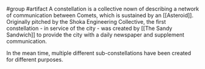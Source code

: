 #group #artifact 
A constellation is a collective nown of describing a network of communication between Comets, which is sustained by an [[Asteroid]].
Originally pitched by the Shoka Engineering Collective, the first constellation - in service of the city - was created by [[The Sandy Sandwich]] to provide the city with a daily newspaper and supplement communication.

In the mean time, multiple different sub-constellations have been created for different purposes.